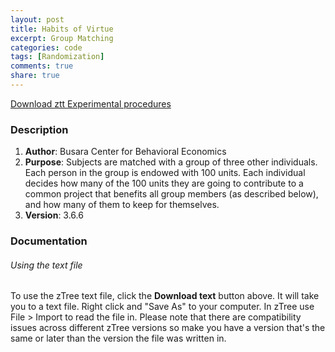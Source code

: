 ```yaml
---
layout: post
title: Habits of Virtue
excerpt: Group Matching
categories: code
tags: [Randomization]
comments: true
share: true
---
```



<div class="btn-group">
 <a href="https://github.com/busaracenter/ztree/tree/master/_site/CodeSnippets/HabitsofVirtue" class="btn">Download ztt </a>
 <a href="https://github.com/busaracenter/ztree/blob/master/_site/CodeSnippets/Protocol_20160906.docx" class="btn">Experimental procedures</a>
</div>



### Description

1. **Author**: Busara Center for Behavioral Economics 
2. **Purpose**: Subjects are matched with a group of three other individuals. Each person in the group is endowed with 100 units. Each individual decides how many of the 100 units they are going to contribute to a common project that benefits all group members (as described below), and how many of them to keep for themselves.
3. **Version**: 3.6.6


### Documentation

###### Using the text file

To use the zTree text file, click the **Download text** button above. It will take you to a text file. Right click and "Save As" to your computer. In zTree use File > Import to read the file in. Please note that there are compatibility issues across different zTree versions so make you have a version that's the same or later than the version the file was written in.




